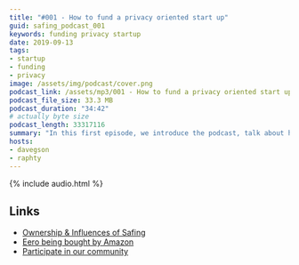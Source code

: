 ```yaml
---
title: "#001 - How to fund a privacy oriented start up"
guid: safing_podcast_001
keywords: funding privacy startup
date: 2019-09-13
tags:
- startup
- funding
- privacy
image: /assets/img/podcast/cover.png
podcast_link: /assets/mp3/001 - How to fund a privacy oriented start up.mp3
podcast_file_size: 33.3 MB
podcast_duration: "34:42"
# actually byte size
podcast_length: 33317116
summary: "In this first episode, we introduce the podcast, talk about how start ups are funded in general and have a look at how governmental grants work. We also talk about our experience with grants and we drop news regarding the most recent one we applied for."
hosts:
- davegson
- raphty
---
```


{% include audio.html %}

## Links

* [Ownership & Influences of Safing](https://safing.io/our-values/#ownership)
* [Eero being bought by Amazon](https://www.theverge.com/2019/2/11/18220960/amazon-eero-acquisition-announced)
* [Participate in our community](https://old.reddit.com/r/safing)
